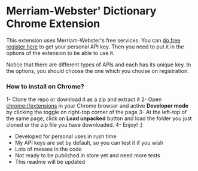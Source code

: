 # Merriam-Webster' Dictionary Chrome Extension

This extension uses Merriam-Webster's free services. You
can [do free register here](https://dictionaryapi.com/register/index)
to get your personal API key. Then you need to put it in the options of the extension to be able to use it.

Notice that there are different types of APIs and each has its unique key. In the options, you should
choose the one which you choose on registration.

### How to install on Chrome?

1- Clone the repo or download it as a zip and extract it
2- Open [chrome://extensions](chrome://extensions) in your Chrome browser and active **Developer mode** by clicking the
toggle on right-top corner of the page
3- At the left-top of the same page, click on **Load unpacked** button and load the folder you just cloned or the zip
file you have downloaded.
4- Enjoy! :)

- Developed for personal uses in rush time
- My API keys are set by default, so you can test it if you wish
- Lots of messes in the code
- Not ready to be published in store yet and need more tests
- This readme will be updated
